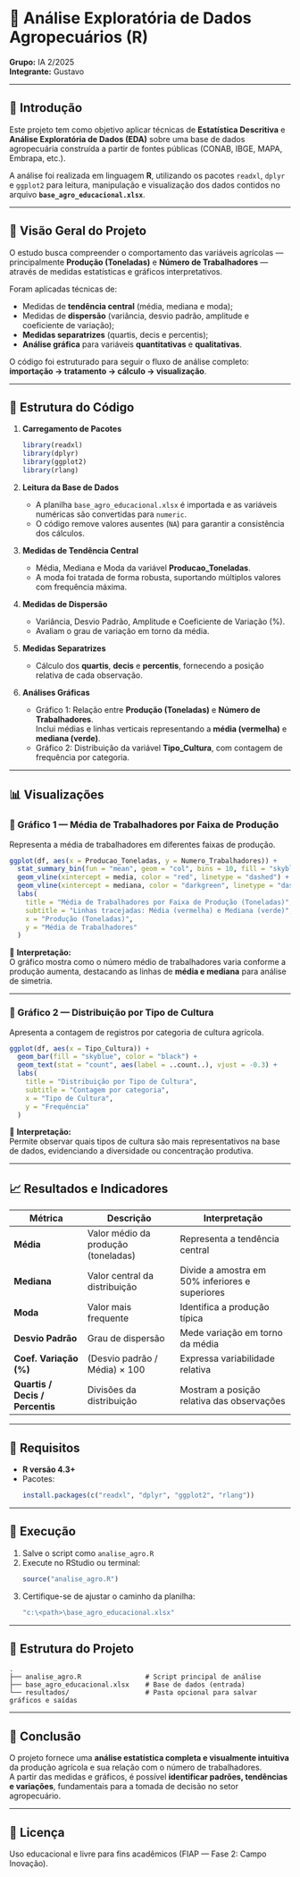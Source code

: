 # 🌾 Análise Exploratória de Dados Agropecuários (R)

**Grupo:** IA 2/2025  
**Integrante:** Gustavo  

---

## 📘 Introdução  

Este projeto tem como objetivo aplicar técnicas de **Estatística Descritiva** e **Análise Exploratória de Dados (EDA)** sobre uma base de dados agropecuária construída a partir de fontes públicas (CONAB, IBGE, MAPA, Embrapa, etc.).  

A análise foi realizada em linguagem **R**, utilizando os pacotes `readxl`, `dplyr` e `ggplot2` para leitura, manipulação e visualização dos dados contidos no arquivo **`base_agro_educacional.xlsx`**.  

---

## 🌱 Visão Geral do Projeto  

O estudo busca compreender o comportamento das variáveis agrícolas — principalmente **Produção (Toneladas)** e **Número de Trabalhadores** — através de medidas estatísticas e gráficos interpretativos.  

Foram aplicadas técnicas de:
- Medidas de **tendência central** (média, mediana e moda);
- Medidas de **dispersão** (variância, desvio padrão, amplitude e coeficiente de variação);
- **Medidas separatrizes** (quartis, decis e percentis);
- **Análise gráfica** para variáveis **quantitativas** e **qualitativas**.  

O código foi estruturado para seguir o fluxo de análise completo: **importação → tratamento → cálculo → visualização**.  

---

## 🧠 Estrutura do Código  

1. **Carregamento de Pacotes**
   ```r
   library(readxl)
   library(dplyr)
   library(ggplot2)
   library(rlang)
   ```

2. **Leitura da Base de Dados**
   - A planilha `base_agro_educacional.xlsx` é importada e as variáveis numéricas são convertidas para `numeric`.
   - O código remove valores ausentes (`NA`) para garantir a consistência dos cálculos.

3. **Medidas de Tendência Central**
   - Média, Mediana e Moda da variável **Producao_Toneladas**.
   - A moda foi tratada de forma robusta, suportando múltiplos valores com frequência máxima.

4. **Medidas de Dispersão**
   - Variância, Desvio Padrão, Amplitude e Coeficiente de Variação (%).
   - Avaliam o grau de variação em torno da média.

5. **Medidas Separatrizes**
   - Cálculo dos **quartis**, **decis** e **percentis**, fornecendo a posição relativa de cada observação.

6. **Análises Gráficas**
   - Gráfico 1: Relação entre **Produção (Toneladas)** e **Número de Trabalhadores**.  
     Inclui médias e linhas verticais representando a **média (vermelha)** e **mediana (verde)**.
   - Gráfico 2: Distribuição da variável **Tipo_Cultura**, com contagem de frequência por categoria.

---

## 📊 Visualizações  

### 🔹 Gráfico 1 — Média de Trabalhadores por Faixa de Produção
Representa a média de trabalhadores em diferentes faixas de produção.

```r
ggplot(df, aes(x = Producao_Toneladas, y = Numero_Trabalhadores)) +
  stat_summary_bin(fun = "mean", geom = "col", bins = 10, fill = "skyblue") +
  geom_vline(xintercept = media, color = "red", linetype = "dashed") +
  geom_vline(xintercept = mediana, color = "darkgreen", linetype = "dashed") +
  labs(
    title = "Média de Trabalhadores por Faixa de Produção (Toneladas)",
    subtitle = "Linhas tracejadas: Média (vermelha) e Mediana (verde)",
    x = "Produção (Toneladas)",
    y = "Média de Trabalhadores"
  )
```

🔸 **Interpretação:**  
O gráfico mostra como o número médio de trabalhadores varia conforme a produção aumenta, destacando as linhas de **média e mediana** para análise de simetria.

---

### 🔹 Gráfico 2 — Distribuição por Tipo de Cultura
Apresenta a contagem de registros por categoria de cultura agrícola.

```r
ggplot(df, aes(x = Tipo_Cultura)) +
  geom_bar(fill = "skyblue", color = "black") +
  geom_text(stat = "count", aes(label = ..count..), vjust = -0.3) +
  labs(
    title = "Distribuição por Tipo de Cultura",
    subtitle = "Contagem por categoria",
    x = "Tipo de Cultura",
    y = "Frequência"
  )
```

🔸 **Interpretação:**  
Permite observar quais tipos de cultura são mais representativos na base de dados, evidenciando a diversidade ou concentração produtiva.

---

## 📈 Resultados e Indicadores  

| Métrica | Descrição | Interpretação |
|----------|------------|----------------|
| **Média** | Valor médio da produção (toneladas) | Representa a tendência central |
| **Mediana** | Valor central da distribuição | Divide a amostra em 50% inferiores e superiores |
| **Moda** | Valor mais frequente | Identifica a produção típica |
| **Desvio Padrão** | Grau de dispersão | Mede variação em torno da média |
| **Coef. Variação (%)** | (Desvio padrão / Média) × 100 | Expressa variabilidade relativa |
| **Quartis / Decis / Percentis** | Divisões da distribuição | Mostram a posição relativa das observações |

---

## 🧾 Requisitos  

- **R versão 4.3+**
- Pacotes:
  ```r
  install.packages(c("readxl", "dplyr", "ggplot2", "rlang"))
  ```

---

## 🧪 Execução  

1. Salve o script como `analise_agro.R`
2. Execute no RStudio ou terminal:
   ```r
   source("analise_agro.R")
   ```
3. Certifique-se de ajustar o caminho da planilha:
   ```r
   "c:\<path>\base_agro_educacional.xlsx"
   ```

---

## 📂 Estrutura do Projeto  

```
.
├── analise_agro.R                # Script principal de análise
├── base_agro_educacional.xlsx    # Base de dados (entrada)
└── resultados/                   # Pasta opcional para salvar gráficos e saídas
```

---

## 📜 Conclusão  

O projeto fornece uma **análise estatística completa e visualmente intuitiva** da produção agrícola e sua relação com o número de trabalhadores.  
A partir das medidas e gráficos, é possível **identificar padrões, tendências e variações**, fundamentais para a tomada de decisão no setor agropecuário.

---

## 📄 Licença  

Uso educacional e livre para fins acadêmicos (FIAP — Fase 2: Campo Inovação).  
